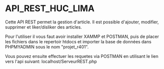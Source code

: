 # API_REST_HUC_LIMA

Cette API REST permet la gestion d'article.
Il est possible d'ajouter, modifier, supprimer et liker/disliker des articles.

Pour l'utiliser il vous faut avoir installer XAMMP et POSTMAN, puis de placer les fichiers dans le repertoir htdocs et importer la base de données dans PHPMYADMIN sous le nom "projet_r401".

Vous pouvez ensuite effectuer les requetes via POSTMAN en utilisant le lien vers l'api suivant:
localhost/ServeurREST.php

